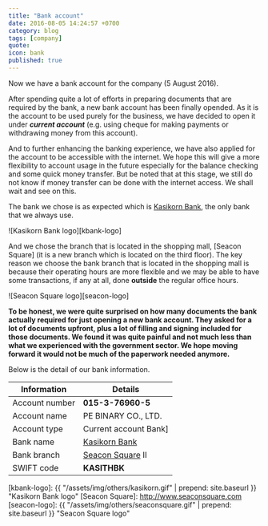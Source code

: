 ```yaml
---
title: "Bank account"
date: 2016-08-05 14:24:57 +0700
category: blog
tags: [company]
quote:
icon: bank
published: true
---
```


Now we have a bank account for the company (5 August 2016).

After spending quite a lot of efforts in preparing documents that are required by the bank, a new bank account has been finally opended. As it is the account to be used purely for the business, we have decided to open it under ***current account*** (e.g. using cheque for making payments or withdrawing money from this account).

And to further enhancing the banking experience, we have also applied for the account to be accessible with the internet. We hope this will give a more flexibility to account usage in the future especially for the balance checking and some quick money transfer. But be noted that at this stage, we still do not know if money transfer can be done with the internet access. We shall wait and see on this.

The bank we chose is as expected which is [Kasikorn Bank], the only bank that we always use.


![Kasikorn Bank logo][kbank-logo]


And we chose the branch that is located in the shopping mall, [Seacon Square] (it is a new branch which is located on the third floor). The key reason we choose the bank branch that is located in the shopping mall is because their operating hours are more flexible and we may be able to have some transactions, if any at all, done **outside** the regular office hours.


![Seacon Square logo][seacon-logo]


<!--more-->

**To be honest, we were quite surprised on how many documents the bank actually required for just opening a new bank account. They asked for a lot of documents upfront, plus a lot of filling and signing included for those documents. We found it was quite painful and not much less than what we experienced with the government sector. We hope moving forward it would not be much of the paperwork needed anymore.**

Below is the detail of our bank information.



<table class="table table-hover">
  <thead>
    <tr class="bg-info">
      <th>Information</th>
      <th>Details</th>
    </tr>
  </thead>
  <tbody>
    <tr>
      <td>Account number</td>
      <td><strong>015-3-76960-5</strong></td>
    </tr>
    <tr>
      <td>Account name</td>
      <td>PE BINARY CO., LTD.</td>
    </tr>
    <tr>
      <td>Account type</td>
      <td>Current account Bank]</td>
    </tr>
    <tr>
      <td>Bank name</td>
      <td><a href="http://www.kasikornbank.com">Kasikorn Bank</a></td>
    </tr>
  <tr>
      <td>Bank branch</td>
      <td><a href="http://www.seaconsquare.com">Seacon Square</a> II</td>
    </tr>
    <tr>
      <td>SWIFT code</td>
      <td><strong>KASITHBK</strong></td>
    </tr>
    </tbody>
</table>



[Kasikorn Bank]: http://www.kasikornbank.com
[kbank-logo]: {{ "/assets/img/others/kasikorn.gif" | prepend: site.baseurl }} "Kasikorn Bank logo"
[Seacon Square]: http://www.seaconsquare.com
[seacon-logo]: {{ "/assets/img/others/seaconsquare.gif" | prepend: site.baseurl }} "Seacon Square logo"

